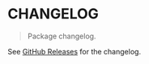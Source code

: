 # CHANGELOG

> Package changelog.

See [GitHub Releases](https://github.com/stdlib-js/utils-map3d/releases) for the changelog.
